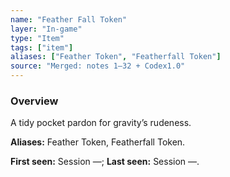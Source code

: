 ```yaml
---
name: "Feather Fall Token"
layer: "In-game"
type: "Item"
tags: ["item"]
aliases: ["Feather Token", "Featherfall Token"]
source: "Merged: notes 1–32 + Codex1.0"
---
```

### Overview
A tidy pocket pardon for gravity’s rudeness.

**Aliases:** Feather Token, Featherfall Token.

**First seen:** Session —; **Last seen:** Session —.
